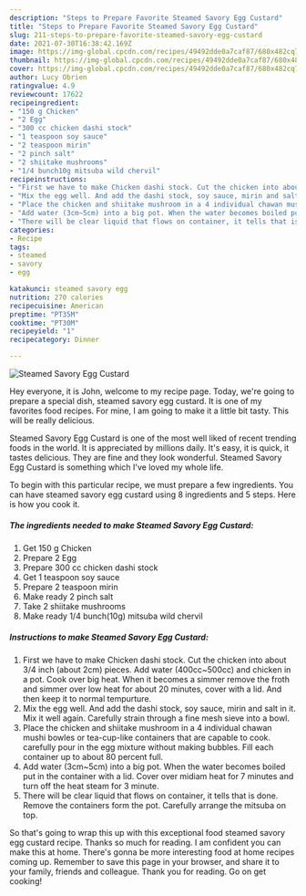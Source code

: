 ```yaml
---
description: "Steps to Prepare Favorite Steamed Savory Egg Custard"
title: "Steps to Prepare Favorite Steamed Savory Egg Custard"
slug: 211-steps-to-prepare-favorite-steamed-savory-egg-custard
date: 2021-07-30T16:38:42.169Z
image: https://img-global.cpcdn.com/recipes/49492dde0a7caf87/680x482cq70/steamed-savory-egg-custard-recipe-main-photo.jpg
thumbnail: https://img-global.cpcdn.com/recipes/49492dde0a7caf87/680x482cq70/steamed-savory-egg-custard-recipe-main-photo.jpg
cover: https://img-global.cpcdn.com/recipes/49492dde0a7caf87/680x482cq70/steamed-savory-egg-custard-recipe-main-photo.jpg
author: Lucy Obrien
ratingvalue: 4.9
reviewcount: 17622
recipeingredient:
- "150 g Chicken"
- "2 Egg"
- "300 cc chicken dashi stock"
- "1 teaspoon soy sauce"
- "2 teaspoon mirin"
- "2 pinch salt"
- "2 shiitake mushrooms"
- "1/4 bunch10g mitsuba wild chervil"
recipeinstructions:
- "First we have to make Chicken dashi stock. Cut the chicken into about 3/4 inch (about 2cm) pieces. Add water (400cc~500cc) and chicken in a pot. Cook over big heat. When it becomes a simmer remove the froth and simmer over low heat for about 20 minutes, cover with a lid. And then keep it to normal tempurture."
- "Mix the egg well. And add the dashi stock, soy sauce, mirin and salt in it. Mix it well again. Carefully strain through a fine mesh sieve into a bowl."
- "Place the chicken and shiitake mushroom in a 4 individual chawan mushi bowles or tea-cup-like containers that are capable to cook. carefully pour in the egg mixture without making bubbles. Fill each container up to about 80 percent full."
- "Add water (3cm~5cm) into a big pot. When the water becomes boiled put in the container with a lid. Cover over midiam heat for 7 minutes and turn off the heat steam for 3 minute."
- "There will be clear liquid that flows on container, it tells that is done. Remove the containers form the pot. Carefully arrange the mitsuba on top."
categories:
- Recipe
tags:
- steamed
- savory
- egg

katakunci: steamed savory egg 
nutrition: 270 calories
recipecuisine: American
preptime: "PT35M"
cooktime: "PT30M"
recipeyield: "1"
recipecategory: Dinner

---
```



![Steamed Savory Egg Custard](https://img-global.cpcdn.com/recipes/49492dde0a7caf87/680x482cq70/steamed-savory-egg-custard-recipe-main-photo.jpg)

Hey everyone, it is John, welcome to my recipe page. Today, we're going to prepare a special dish, steamed savory egg custard. It is one of my favorites food recipes. For mine, I am going to make it a little bit tasty. This will be really delicious.

Steamed Savory Egg Custard is one of the most well liked of recent trending foods in the world. It is appreciated by millions daily. It's easy, it is quick, it tastes delicious. They are fine and they look wonderful. Steamed Savory Egg Custard is something which I've loved my whole life.




To begin with this particular recipe, we must prepare a few ingredients. You can have steamed savory egg custard using 8 ingredients and 5 steps. Here is how you cook it.

<!--inarticleads1-->

##### The ingredients needed to make Steamed Savory Egg Custard:

1. Get 150 g Chicken
1. Prepare 2 Egg
1. Prepare 300 cc chicken dashi stock
1. Get 1 teaspoon soy sauce
1. Prepare 2 teaspoon mirin
1. Make ready 2 pinch salt
1. Take 2 shiitake mushrooms
1. Make ready 1/4 bunch(10g) mitsuba wild chervil




<!--inarticleads2-->

##### Instructions to make Steamed Savory Egg Custard:

1. First we have to make Chicken dashi stock. Cut the chicken into about 3/4 inch (about 2cm) pieces. Add water (400cc~500cc) and chicken in a pot. Cook over big heat. When it becomes a simmer remove the froth and simmer over low heat for about 20 minutes, cover with a lid. And then keep it to normal tempurture.
1. Mix the egg well. And add the dashi stock, soy sauce, mirin and salt in it. Mix it well again. Carefully strain through a fine mesh sieve into a bowl.
1. Place the chicken and shiitake mushroom in a 4 individual chawan mushi bowles or tea-cup-like containers that are capable to cook. carefully pour in the egg mixture without making bubbles. Fill each container up to about 80 percent full.
1. Add water (3cm~5cm) into a big pot. When the water becomes boiled put in the container with a lid. Cover over midiam heat for 7 minutes and turn off the heat steam for 3 minute.
1. There will be clear liquid that flows on container, it tells that is done. Remove the containers form the pot. Carefully arrange the mitsuba on top.




So that's going to wrap this up with this exceptional food steamed savory egg custard recipe. Thanks so much for reading. I am confident you can make this at home. There's gonna be more interesting food at home recipes coming up. Remember to save this page in your browser, and share it to your family, friends and colleague. Thank you for reading. Go on get cooking!

